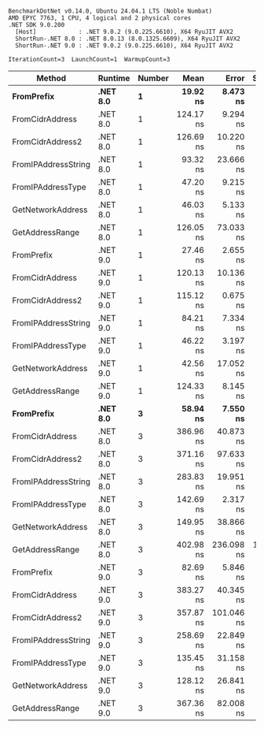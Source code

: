 ```

BenchmarkDotNet v0.14.0, Ubuntu 24.04.1 LTS (Noble Numbat)
AMD EPYC 7763, 1 CPU, 4 logical and 2 physical cores
.NET SDK 9.0.200
  [Host]            : .NET 9.0.2 (9.0.225.6610), X64 RyuJIT AVX2
  ShortRun-.NET 8.0 : .NET 8.0.13 (8.0.1325.6609), X64 RyuJIT AVX2
  ShortRun-.NET 9.0 : .NET 9.0.2 (9.0.225.6610), X64 RyuJIT AVX2

IterationCount=3  LaunchCount=1  WarmupCount=3  

```
| Method              | Runtime  | Number | Mean      | Error      | StdDev    | Min       | Max       | Gen0   | Allocated |
|-------------------- |--------- |------- |----------:|-----------:|----------:|----------:|----------:|-------:|----------:|
| **FromPrefix**          | **.NET 8.0** | **1**      |  **19.92 ns** |   **8.473 ns** |  **0.464 ns** |  **19.53 ns** |  **20.43 ns** | **0.0033** |      **56 B** |
| FromCidrAddress     | .NET 8.0 | 1      | 124.17 ns |   9.294 ns |  0.509 ns | 123.62 ns | 124.63 ns | 0.0067 |     112 B |
| FromCidrAddress2    | .NET 8.0 | 1      | 126.69 ns |  10.220 ns |  0.560 ns | 126.17 ns | 127.28 ns | 0.0067 |     112 B |
| FromIPAddressString | .NET 8.0 | 1      |  93.32 ns |  23.666 ns |  1.297 ns |  92.05 ns |  94.65 ns | 0.0033 |      56 B |
| FromIPAddressType   | .NET 8.0 | 1      |  47.20 ns |   9.215 ns |  0.505 ns |  46.89 ns |  47.79 ns | 0.0052 |      88 B |
| GetNetworkAddress   | .NET 8.0 | 1      |  46.03 ns |   5.133 ns |  0.281 ns |  45.84 ns |  46.36 ns | 0.0033 |      56 B |
| GetAddressRange     | .NET 8.0 | 1      | 126.05 ns |  73.033 ns |  4.003 ns | 123.33 ns | 130.65 ns | 0.0100 |     168 B |
| FromPrefix          | .NET 9.0 | 1      |  27.46 ns |   2.655 ns |  0.146 ns |  27.30 ns |  27.56 ns | 0.0033 |      56 B |
| FromCidrAddress     | .NET 9.0 | 1      | 120.13 ns |  10.136 ns |  0.556 ns | 119.54 ns | 120.64 ns | 0.0067 |     112 B |
| FromCidrAddress2    | .NET 9.0 | 1      | 115.12 ns |   0.675 ns |  0.037 ns | 115.09 ns | 115.16 ns | 0.0067 |     112 B |
| FromIPAddressString | .NET 9.0 | 1      |  84.21 ns |   7.334 ns |  0.402 ns |  83.75 ns |  84.47 ns | 0.0033 |      56 B |
| FromIPAddressType   | .NET 9.0 | 1      |  46.22 ns |   3.197 ns |  0.175 ns |  46.12 ns |  46.42 ns | 0.0052 |      88 B |
| GetNetworkAddress   | .NET 9.0 | 1      |  42.56 ns |  17.052 ns |  0.935 ns |  41.53 ns |  43.36 ns | 0.0033 |      56 B |
| GetAddressRange     | .NET 9.0 | 1      | 124.33 ns |   8.145 ns |  0.446 ns | 123.99 ns | 124.84 ns | 0.0100 |     168 B |
| **FromPrefix**          | **.NET 8.0** | **3**      |  **58.94 ns** |   **7.550 ns** |  **0.414 ns** |  **58.47 ns** |  **59.22 ns** | **0.0100** |     **168 B** |
| FromCidrAddress     | .NET 8.0 | 3      | 386.96 ns |  40.873 ns |  2.240 ns | 384.70 ns | 389.18 ns | 0.0200 |     336 B |
| FromCidrAddress2    | .NET 8.0 | 3      | 371.16 ns |  97.633 ns |  5.352 ns | 365.20 ns | 375.56 ns | 0.0200 |     336 B |
| FromIPAddressString | .NET 8.0 | 3      | 283.83 ns |  19.951 ns |  1.094 ns | 283.15 ns | 285.09 ns | 0.0100 |     168 B |
| FromIPAddressType   | .NET 8.0 | 3      | 142.69 ns |   2.317 ns |  0.127 ns | 142.57 ns | 142.82 ns | 0.0157 |     264 B |
| GetNetworkAddress   | .NET 8.0 | 3      | 149.95 ns |  38.866 ns |  2.130 ns | 148.47 ns | 152.39 ns | 0.0100 |     168 B |
| GetAddressRange     | .NET 8.0 | 3      | 402.98 ns | 236.098 ns | 12.941 ns | 388.88 ns | 414.31 ns | 0.0300 |     504 B |
| FromPrefix          | .NET 9.0 | 3      |  82.69 ns |   5.846 ns |  0.320 ns |  82.37 ns |  83.01 ns | 0.0100 |     168 B |
| FromCidrAddress     | .NET 9.0 | 3      | 383.27 ns |  40.345 ns |  2.211 ns | 381.51 ns | 385.75 ns | 0.0200 |     336 B |
| FromCidrAddress2    | .NET 9.0 | 3      | 357.87 ns | 101.046 ns |  5.539 ns | 352.70 ns | 363.72 ns | 0.0200 |     336 B |
| FromIPAddressString | .NET 9.0 | 3      | 258.69 ns |  22.849 ns |  1.252 ns | 257.53 ns | 260.02 ns | 0.0100 |     168 B |
| FromIPAddressType   | .NET 9.0 | 3      | 135.45 ns |  31.158 ns |  1.708 ns | 133.71 ns | 137.12 ns | 0.0157 |     264 B |
| GetNetworkAddress   | .NET 9.0 | 3      | 128.12 ns |  26.841 ns |  1.471 ns | 126.56 ns | 129.48 ns | 0.0100 |     168 B |
| GetAddressRange     | .NET 9.0 | 3      | 367.36 ns |  82.008 ns |  4.495 ns | 364.59 ns | 372.55 ns | 0.0300 |     504 B |
